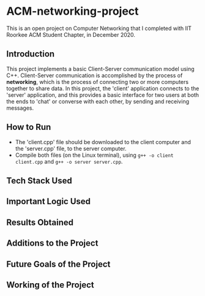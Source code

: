 # ACM-networking-project
This is an open project on Computer Networking that I completed with IIT Roorkee ACM Student Chapter, in December 2020.

## Introduction
This project implements a basic Client-Server communication model using C++. Client-Server communication is accomplished by the process of **networking**, which is the process of connecting two or more computers together to share data. In this project, the 'client' application connects to the 'server' application, and this provides a basic interface for two users at both the ends to 'chat' or converse with each other, by sending and receiving messages.

## How to Run
* The 'client.cpp' file should be downloaded to the client computer and the 'server.cpp' file, to the server computer.
* Compile both files (on the Linux terminal), using `g++ -o client client.cpp` and `g++ -o server server.cpp`.
## Tech Stack Used

## Important Logic Used

## Results Obtained

## Additions to the Project

## Future Goals of the Project

## Working of the Project
